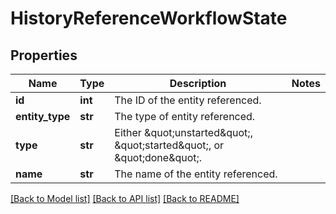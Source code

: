 # HistoryReferenceWorkflowState

## Properties
Name | Type | Description | Notes
------------ | ------------- | ------------- | -------------
**id** | **int** | The ID of the entity referenced. | 
**entity_type** | **str** | The type of entity referenced. | 
**type** | **str** | Either \&quot;unstarted\&quot;, \&quot;started\&quot;, or \&quot;done\&quot;. | 
**name** | **str** | The name of the entity referenced. | 

[[Back to Model list]](../README.md#documentation-for-models) [[Back to API list]](../README.md#documentation-for-api-endpoints) [[Back to README]](../README.md)

